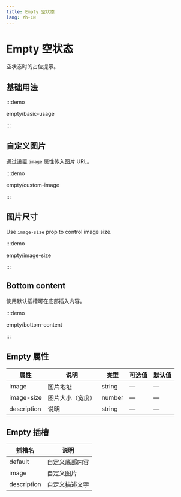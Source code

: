 ```yaml
---
title: Empty 空状态
lang: zh-CN
---
```


# Empty 空状态

空状态时的占位提示。

## 基础用法

:::demo

empty/basic-usage

:::

## 自定义图片

通过设置 `image` 属性传入图片 URL。

:::demo

empty/custom-image

:::

## 图片尺寸

Use `image-size` prop to control image size.

:::demo

empty/image-size

:::

## Bottom content

使用默认插槽可在底部插入内容。

:::demo

empty/bottom-content

:::

## Empty 属性

| 属性        | 说明             | 类型   | 可选值 | 默认值 |
| ----------- | ---------------- | ------ | ------ | ------ |
| image       | 图片地址         | string | —      | —      |
| image-size  | 图片大小（宽度） | number | —      | —      |
| description | 说明             | string | —      | —      |

## Empty 插槽

| 插槽名      | 说明           |
| ----------- | -------------- |
| default     | 自定义底部内容 |
| image       | 自定义图片     |
| description | 自定义描述文字 |
